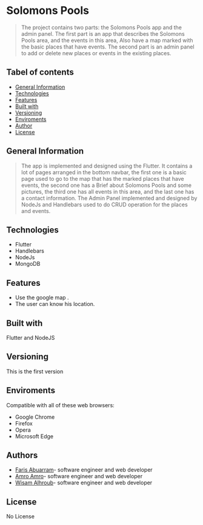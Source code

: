 # Solomons Pools
> The project contains two parts: the Solomons Pools app and the admin panel. The first part is an app that describes the Solomons Pools area, and the events in this area, Also have a map marked with the basic places that have events. The second part is an admin panel to add or delete new places or events in the existing places.

## Tabel of contents 
- [General Information](#General-Information)
- [Technologies](#Technologies)
- [Features](#Features)
- [Built with](#Built-with)
- [Versioning](#Versioning)
- [Enviroments](#Enviroments)
- [Author](#Author)
- [License](#License)

## General Information
> The app is implemented and designed using the Flutter. It contains a lot of pages arranged in the bottom navbar, the first one is a basic page used to go to the map that has the marked places that have events, the second one has a Brief about Solomons Pools and some pictures, the third one has all events in this area, and the last one has a contact information.
The Admin Panel implemented and designed by NodeJs and Handlebars used to do CRUD operation for the places and events.

## Technologies
- Flutter
- Handlebars
- NodeJs
- MongoDB

## Features
- Use the google map .
- The user can know his location.

## Built with 
 Flutter and NodeJS
 
## Versioning
This is the first version

## Enviroments
Compatible with all of these web browsers:
- Google Chrome
- Firefox
- Opera
- Microsoft Edge

## Authors
- [Faris Abuarram](mailto:aburamf@gmail.com)- software engineer and web developer 
- [Amro Amro](mailto:amro.amro1999@gmail.com)- software engineer and web developer
- [Wisam Alhroub](mailto:wisalhroub@gmail.com)- software engineer and web developer

## License 
No License
